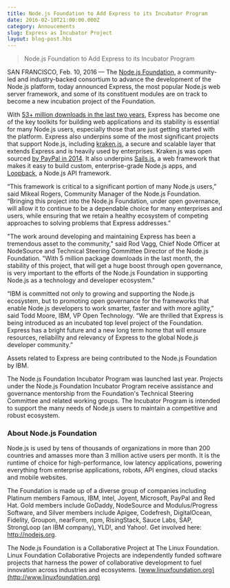 ```yaml
---
title: Node.js Foundation to Add Express to its Incubator Program
date: 2016-02-10T21:00:00.000Z
category: Annoucements
slug: Express as Incubator Project
layout: blog-post.hbs
---
```


> Node.js Foundation to Add Express to its Incubator Program

SAN FRANCISCO, Feb. 10, 2016 — The [Node.js Foundation](https://nodejs.org/en/foundation/), a community-led and industry-backed consortium to advance the development of the Node.js platform, today announced Express, the most popular Node.js web server framework, and some of its constituent modules are on track to become a new incubation project of the Foundation. 

With [53+ million downloads in the last two years](http://npm-stat.com/charts.html?package=express&author=&from=&to=), Express has become one of the key toolkits for building web applications and its stability is essential for many Node.js users, especially those that are just getting started with the platform. Express also underpins some of the most significant projects that support Node.js, including [kraken.js](http://krakenjs.com/), a secure and scalable layer that extends Express and is heavily used by enterprises. Kraken.js was open sourced [by PayPal in 2014](https://www.paypal-engineering.com/2014/03/03/open-sourcing-kraken-js/). It also underpins [Sails.js](http://sailsjs.org/), a web framework that makes it easy to build custom, enterprise-grade Node.js apps, and [Loopback](http://loopback.io/), a Node.js API framework.

“This framework is critical to a significant portion of many Node.js users,” said Mikeal Rogers, Community Manager of the Node.js Foundation. “Bringing this project into the Node.js Foundation, under open governance, will allow it to continue to be a dependable choice for many enterprises and users, while ensuring that we retain a healthy ecosystem of competing approaches to solving problems that Express addresses.”

"The work around developing and maintaining Express has been a tremendous asset to the community," said Rod Vagg, Chief Node Officer at NodeSource and Technical Steering Committee Director of the Node.js Foundation. "With 5 million package downloads in the last month, the stability of this project, that will get a huge boost through open governance, is very important to the efforts of the Node.js Foundation in supporting Node.js as a technology and developer ecosystem."

“IBM is committed not only to growing and supporting the Node.js ecosystem, but to promoting open governance for the frameworks that enable Node.js developers to work smarter, faster and with more agility,” said Todd Moore, IBM, VP Open Technology. “We are thrilled that Express is being introduced as an incubated top level project of the Foundation. Express has a bright future and a new long term home that will ensure resources, reliability and relevancy of Express to the global Node.js developer community.”

Assets related to Express are being contributed to the Node.js Foundation by IBM.

The Node.js Foundation Incubator Program was launched last year. Projects under the Node.js Foundation Incubator Program receive assistance and governance mentorship from the Foundation's Technical Steering Committee and related working groups. The Incubator Program is intended to support the many needs of Node.js users to maintain a competitive and robust ecosystem.

### About Node.js Foundation

Node.js is used by tens of thousands of organizations in more than 200 countries and amasses more than 3 million active users per month. It is the runtime of choice for high-performance, low latency applications, powering everything from enterprise applications, robots, API engines, cloud stacks and mobile websites. 

The Foundation is made up of a diverse group of companies including Platinum members Famous, IBM, Intel, Joyent, Microsoft, PayPal and Red Hat. Gold members include GoDaddy, NodeSource and Modulus/Progress Software, and Silver members include Apigee, Codefresh, DigitalOcean, Fidelity, Groupon, nearForm, npm, RisingStack, Sauce Labs, SAP, StrongLoop (an IBM company), YLD!, and Yahoo!. Get involved here: http://nodejs.org.

The Node.js Foundation is a Collaborative Project at The Linux Foundation. Linux Foundation Collaborative Projects are independently funded software projects that harness the power of collaborative development to fuel innovation across industries and ecosystems. [www.linuxfoundation.org](http://www.linuxfoundation.org)
